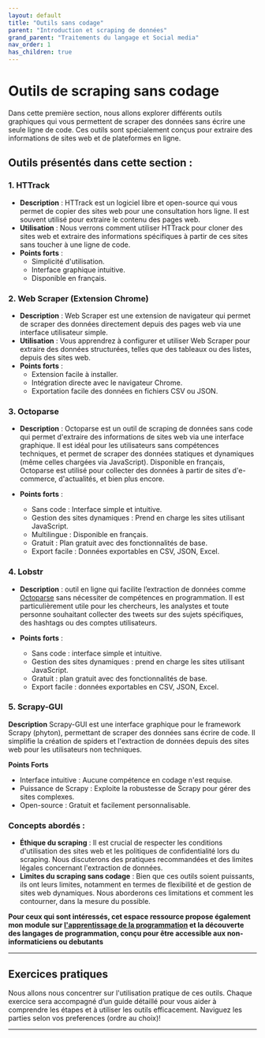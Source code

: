```yaml
---
layout: default
title: "Outils sans codage"
parent: "Introduction et scraping de données"
grand_parent: "Traitements du langage et Social media"
nav_order: 1
has_children: true
---
```


# Outils de scraping sans codage

Dans cette première section, nous allons explorer différents outils graphiques qui vous permettent de scraper des données sans écrire une seule ligne de code. Ces outils sont spécialement conçus pour extraire des informations de sites web et de plateformes en ligne.

## Outils présentés dans cette section :

### 1. **HTTrack**
- **Description** : HTTrack est un logiciel libre et open-source qui vous permet de copier des sites web pour une consultation hors ligne. Il est souvent utilisé pour extraire le contenu des pages web.
- **Utilisation** : Nous verrons comment utiliser HTTrack pour cloner des sites web et extraire des informations spécifiques à partir de ces sites sans toucher à une ligne de code.
- **Points forts** :
  - Simplicité d'utilisation.
  - Interface graphique intuitive.
  - Disponible en français.

### 2. **Web Scraper (Extension Chrome)**
- **Description** : Web Scraper est une extension de navigateur qui permet de scraper des données directement depuis des pages web via une interface utilisateur simple.
- **Utilisation** : Vous apprendrez à configurer et utiliser Web Scraper pour extraire des données structurées, telles que des tableaux ou des listes, depuis des sites web.
- **Points forts** :
  - Extension facile à installer.
  - Intégration directe avec le navigateur Chrome.
  - Exportation facile des données en fichiers CSV ou JSON.

### 3. **Octoparse**
- **Description** : Octoparse est un outil de scraping de données sans code qui permet d'extraire des informations de sites web via une interface graphique. Il est idéal pour les utilisateurs sans compétences techniques, et permet de scraper des données statiques et dynamiques (même celles chargées via JavaScript). Disponible en français, Octoparse est utilisé pour collecter des données à partir de sites d'e-commerce, d'actualités, et bien plus encore.

- **Points forts** :
  - Sans code : Interface simple et intuitive.
  - Gestion des sites dynamiques : Prend en charge les sites utilisant JavaScript.
  - Multilingue : Disponible en français.
  - Gratuit : Plan gratuit avec des fonctionnalités de base.
  - Export facile : Données exportables en CSV, JSON, Excel.
  
### 4. **Lobstr**

- **Description** : outil en ligne qui facilite l’extraction de données comme [Octoparse](#3-octoparse) sans nécessiter de compétences en programmation. Il est particulièrement utile pour les chercheurs, les analystes et toute personne souhaitant collecter des tweets sur des sujets spécifiques, des hashtags ou des comptes utilisateurs.

- **Points forts** :
  - Sans code : interface simple et intuitive.
  - Gestion des sites dynamiques : prend en charge les sites utilisant JavaScript.
  - Gratuit : plan gratuit avec des fonctionnalités de base.
  - Export facile : données exportables en CSV, JSON, Excel.

### 5. Scrapy-GUI
 **Description** Scrapy-GUI est une interface graphique pour le framework Scrapy (phyton), permettant de scraper des données sans écrire de code. Il simplifie la création de spiders et l'extraction de données depuis des sites web pour les utilisateurs non techniques.

**Points Forts**
- Interface intuitive : Aucune compétence en codage n'est requise.
- Puissance de Scrapy : Exploite la robustesse de Scrapy pour gérer des sites complexes.
- Open-source : Gratuit et facilement personnalisable.
  
### Concepts abordés :

- **Éthique du scraping** : Il est crucial de respecter les conditions d'utilisation des sites web et les politiques de confidentialité lors du scraping. Nous discuterons des pratiques recommandées et des limites légales concernant l'extraction de données.
- **Limites du scraping sans codage** : Bien que ces outils soient puissants, ils ont leurs limites, notamment en termes de flexibilité et de gestion de sites web dynamiques. Nous aborderons ces limitations et comment les contourner, dans la mesure du possible.

**Pour ceux qui sont intéressés, cet espace ressource propose également mon module sur [l'apprentissage de la programmation](https://ressources.mkante.ml/programming/apprendre-programmer.html) et la découverte des langages de programmation, conçu pour être accessible aux non-informaticiens ou debutants**

---

## Exercices pratiques

Nous allons nous concentrer sur l'utilisation pratique de ces outils. Chaque exercice sera accompagné d’un guide détaillé pour vous aider à comprendre les étapes et à utiliser les outils efficacement. Naviguez les parties selon vos preferences (ordre au choix)!

---

